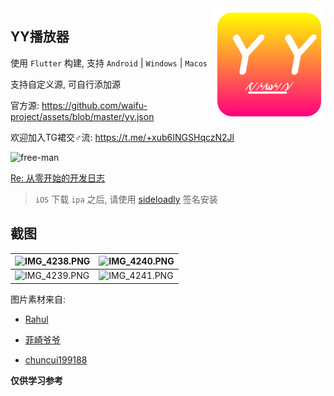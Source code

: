 <img src="design/logo_round.png" align="right" width="180">


## YY播放器

使用 `Flutter` 构建, 支持 `Android` | `Windows` | `Macos`

支持自定义源, 可自行添加源

官方源: https://github.com/waifu-project/assets/blob/master/yy.json

欢迎加入TG裙交♂流: https://t.me/+xub6INGSHqczN2Jl

![free-man](https://user-images.githubusercontent.com/45585937/170281238-573f18c6-944f-4c74-81c4-c363a00ecfd8.gif)

[Re: 从零开始的开发日志](docs/dev.md)

> `iOS` 下载 `ipa` 之后, 请使用 [sideloadly](https://sideloadly.io/) 签名安装

## 截图

| ![IMG_4238.PNG](https://s2.loli.net/2022/03/01/zj3GFRc8xOQqEKt.png) | ![IMG_4240.PNG](https://s2.loli.net/2022/03/01/HhQDaNyOAm42e9x.png) |
|---------------------------------------------------------------------|---------------------------------------------------------------------|
| ![IMG_4239.PNG](https://s2.loli.net/2022/03/01/f7wMCXJnOArqBuy.png) | ![IMG_4241.PNG](https://s2.loli.net/2022/03/01/Sytfxuc9gTN4Bjb.png) | 

图片素材来自:

- [Rahul](https://www.iconfont.cn/user/detail?uid=472001&nid=WYOADQZTMZeR)

- [菲崎爷爷](https://www.iconfont.cn/illustrations/detail?spm=a313x.7781069.1998910419.d9df05512&cid=36701)

- [chuncui199188](https://www.iconfont.cn/illustrations/detail?spm=a313x.7781069.1998910419.d9df05512&cid=24522)


**仅供学习参考**
